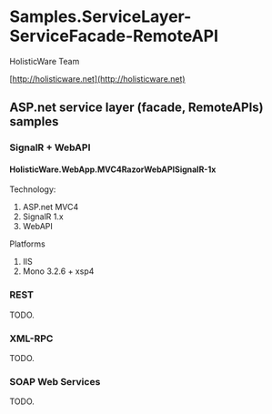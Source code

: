 # Samples.ServiceLayer-ServiceFacade-RemoteAPI

HolisticWare Team

[http://holisticware.net](http://holisticware.net)

## ASP.net service layer (facade, RemoteAPIs) samples

### SignalR + WebAPI

#### HolisticWare.WebApp.MVC4RazorWebAPISignalR-1x

Technology:

1.	ASP.net MVC4
2.	SignalR 1.x
3.	WebAPI

Platforms

1. 	IIS     
	[]()
1. 	Mono 3.2.6 + xsp4      
	[]()

### REST

TODO.

### XML-RPC

TODO.

### SOAP Web Services

TODO.
